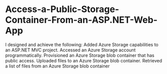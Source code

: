 # Access-a-Public-Storage-Container-From-an-ASP.NET-Web-App
I designed and achieve the following: Added Azure Storage capabilities to an ASP.NET MVC project. Accessed an Azure Storage account programmatically. Provisioned an Azure Storage blob container that has public access. Uploaded files to an Azure Storage blob container. Retrieved a list of files from an Azure Storage blob container
